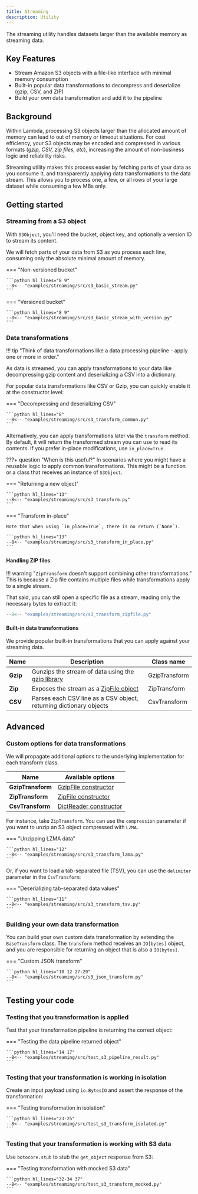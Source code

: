 ```yaml
---
title: Streaming
description: Utility
---
```


The streaming utility handles datasets larger than the available memory as streaming data.

## Key Features

* Stream Amazon S3 objects with a file-like interface with minimal memory consumption
* Built-in popular data transformations to decompress and deserialize (gzip, CSV, and ZIP)
* Build your own data transformation and add it to the pipeline

## Background

Within Lambda, processing S3 objects larger than the allocated amount of memory can lead to out of memory or timeout situations. For cost efficiency, your S3 objects may be encoded and compressed in various formats (_gzip, CSV, zip files, etc_), increasing the  amount of non-business logic and reliability risks.

Streaming utility makes this process easier by fetching parts of your data as you consume it, and transparently applying data transformations to the data stream. This allows you to process one, a few, or all rows of your large dataset while consuming a few MBs only.

## Getting started

### Streaming from a S3 object

With `S3Object`, you'll need the bucket, object key, and optionally a version ID to stream its content.

We will fetch parts of your data from S3 as you process each line, consuming only the absolute minimal amount of memory.

=== "Non-versioned bucket"

    ```python hl_lines="8 9"
    --8<-- "examples/streaming/src/s3_basic_stream.py"
    ```

=== "Versioned bucket"

    ```python hl_lines="8 9"
    --8<-- "examples/streaming/src/s3_basic_stream_with_version.py"
    ```

### Data transformations

!!! tip "Think of data transformations like a data processing pipeline - apply one or more in order."

As data is streamed, you can apply transformations to your data like decompressing gzip content and deserializing a CSV into a dictionary.

For popular data transformations like CSV or Gzip, you can quickly enable it at the constructor level:

=== "Decompressing and deserializing CSV"

    ```python hl_lines="8"
    --8<-- "examples/streaming/src/s3_transform_common.py"
    ```

Alternatively, you can apply transformations later via the `transform` method. By default, it will return the transformed stream you can use to read its contents. If you prefer in-place modifications, use `in_place=True`.

???+ question "When is this useful?"
    In scenarios where you might have a reusable logic to apply common transformations. This might be a function or a class that receives an instance of `S3Object`.

=== "Returning a new object"

    ```python hl_lines="13"
    --8<-- "examples/streaming/src/s3_transform.py"
    ```

=== "Transform in-place"

    Note that when using `in_place=True`, there is no return (`None`).

    ```python hl_lines="13"
    --8<-- "examples/streaming/src/s3_transform_in_place.py"
    ```

#### Handling ZIP files

!!! warning "`ZipTransform` doesn't support combining other transformations."
    This is because a Zip file contains multiple files while transformations apply to a single stream.

That said, you can still open a specific file as a stream, reading only the necessary bytes to extract it:

```python hl_lines="6" title="Reading an individual file in the zip as a stream"
--8<-- "examples/streaming/src/s3_transform_zipfile.py"
```

#### Built-in data transformations

We provide popular built-in transformations that you can apply against your streaming data.

| Name     | Description                                                                                      | Class name    |
| -------- | ------------------------------------------------------------------------------------------------ | ------------- |
| **Gzip** | Gunzips the stream of data using the [gzip library](https://docs.python.org/3/library/gzip.html) | GzipTransform |
| **Zip**  | Exposes the stream as a [ZipFile object](https://docs.python.org/3/library/zipfile.html)         | ZipTransform  |
| **CSV**  | Parses each CSV line as a CSV object, returning dictionary objects                               | CsvTransform  |

## Advanced

### Custom options for data transformations

We will propagate additional options to the underlying implementation for each transform class.

| Name              | Available options                                                                     |
| ----------------- | ------------------------------------------------------------------------------------- |
| **GzipTransform** | [GzipFile constructor](https://docs.python.org/3/library/gzip.html#gzip.GzipFile)     |
| **ZipTransform**  | [ZipFile constructor](https://docs.python.org/3/library/zipfile.html#zipfile.ZipFile) |
| **CsvTransform**  | [DictReader constructor](https://docs.python.org/3/library/csv.html#csv.DictReader)   |

For instance, take `ZipTransform`. You can use the `compression` parameter if you want to unzip an S3 object compressed with `LZMA`.

=== "Unzipping LZMA data"

    ```python hl_lines="12"
    --8<-- "examples/streaming/src/s3_transform_lzma.py"
    ```

Or, if you want to load a tab-separated file (TSV), you can use the `delimiter` parameter in the `CsvTransform`:

=== "Deserializing tab-separated data values"

    ```python hl_lines="11"
    --8<-- "examples/streaming/src/s3_transform_tsv.py"
    ```

### Building your own data transformation

You can build your own custom data transformation by extending the `BaseTransform` class.
The `transform` method receives an `IO[bytes]` object, and you are responsible for returning an object that is also
a `IO[bytes]`.

=== "Custom JSON transform"

    ```python hl_lines="10 12 27-29"
    --8<-- "examples/streaming/src/s3_json_transform.py"
    ```

## Testing your code

### Testing that you transformation is applied

Test that your transformation pipeline is returning the correct object:

=== "Testing the data pipeline returned object"

    ```python hl_lines="14 17"
    --8<-- "examples/streaming/src/test_s3_pipeline_result.py"
    ```

### Testing that your transformation is working in isolation

Create an input payload using `io.BytesIO` and assert the response of the transformation:

=== "Testing transformation in isolation"

    ```python hl_lines="23-25"
    --8<-- "examples/streaming/src/test_s3_transform_isolated.py"
    ```

### Testing that your transformation is working with S3 data

Use `botocore.stub` to stub the `get_object` response from S3:

=== "Testing transformation with mocked S3 data"

    ```python hl_lines="32-34 37"
    --8<-- "examples/streaming/src/test_s3_transform_mocked.py"
    ```
